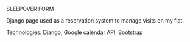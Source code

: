 SLEEPOVER FORM 

Django page used as a reservation system to manage visits on my flat. 

Technologies: Django, Google calendar API, Bootstrap